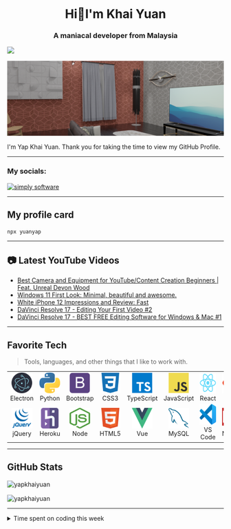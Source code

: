 <h1 align="center">Hi👋I'm Khai Yuan</h1>
<h3 align="center">A maniacal developer from Malaysia</h3>



![](https://visitor-badge.glitch.me/badge?page_id=yuanyap.yuanyap)

![Banner](banner.png)

<div size='20px'>I'm Yap Khai Yuan. Thank you for taking the time to view my GitHub Profile. 
</div>

***
<h3 align="left">My socials:</h3>
<p align="left">
 
 
<a href="https://www.youtube.com/c/simply software" target="blank"><img align="center" src="https://raw.githubusercontent.com/rahuldkjain/github-profile-readme-generator/master/src/images/icons/Social/youtube.svg" alt="simply software" height="30" width="40" /></a>
</p>

***  


## My profile card

```sh
npx yuanyap
```
***

## 📷 Latest YouTube Videos
<!-- YOUTUBE:START -->
- [Best Camera and Equipment for YouTube/Content Creation Beginners | Feat. Unreal Devon Wood](https://www.youtube.com/watch?v=h4kXbEsj5o8)
- [Windows 11 First Look: Minimal, beautiful and awesome.](https://www.youtube.com/watch?v=VHzDgxr8N8I)
- [White iPhone 12 Impressions and Review: Fast](https://www.youtube.com/watch?v=NqdV04HG3xQ)
- [DaVinci Resolve 17 - Editing Your First Video #2](https://www.youtube.com/watch?v=_EUVaj44-t0)
- [DaVinci Resolve 17 - BEST FREE Editing Software for Windows & Mac #1](https://www.youtube.com/watch?v=aZYmYq7Po1U)
<!-- YOUTUBE:END -->

***
<h2 align="left" id="yapkhaiyuan">Favorite Tech</h2>

> Tools, languages, and other things that I like to work with.

<table>
  <tr>
    <td align="center" width="96">
      <a href="#yapkhaichuen">
        <img src="./img/Electron_Software_Framework_Logo.svg" width="48" height="48" alt="Electron" />
      </a>
      <br>Electron
    </td>
    <td align="center" width="96">
      <a href="#yapkhaichuen">
        <img src="./img/Python-logo-notext.svg" width="48" height="48" alt="Python" />
      </a>
      <br>Python
    </td>
    <td align="center" width="96">
      <a href="#yapkhaichuen">
        <img src="./img/bootstrap-plain.svg" width="48" height="48" alt="Bootstrap" />
      </a>
      <br>Bootstrap
    </td>
    <td align="center" width="96">
      <a href="#yapkhaichuen">
        <img src="./img/Devicon-css3-plain.svg" width="48" height="48" alt="CSS3" />
      </a>
      <br>CSS3
    </td>
    <td align="center" width="96">
      <a href="#yapkhaichuen">
        <img src="./img/typescript-original.svg" width="48" height="48" alt="TypeScript" />
      </a>
      <br>TypeScript
    </td>
    <td align="center" width="96">
      <a href="#yapkhaichuen">
        <img src="./img/javascript-original.svg" width="48" height="48" alt="JavaScript" />
      </a>
      <br>JavaScript
    </td>
    <td align="center" width="96">
      <a href="#yapkhaichuen" >
        <img src="./img/react-original.svg" width="48" height="48" alt="React" />
      </a>
      <br>React
    </td>
    <td align="center" width="96">
      <a href="#yapkhaichuen">
        <img src="./img/Git_icon.svg" width="48" height="48" alt="Git" />
      </a>
      <br>Git
    </td>
    <td align="center" width="96">
      <a href="#yapkhaichuen">
        <img src="./img/sass-1.svg" width="48" height="48" alt="Sass" />
      </a>
      <br>Sass
    </td>
  </tr>
  <tr>
    <td align="center" width="96"> 
      <a href="#yapkhaichuen" >
        <img src="./img/jquery_plain_wordmark_logo_icon_146445.svg" width="48" height="48" alt="jQuery" />
      </a>
      <br>jQuery
    </td>
    <td align="center" width="96">
      <a href="#yapkhaichuen" >
        <img src="./img/heroku.svg" width="48" height="48" alt="Heroku" />
      </a>
      <br>Heroku
    </td>
    <td align="center"  width="96">
      <a href="#yapkhaichuen">
        <img src="./img/nodejs-seeklogo.com.svg" width="48" height="48" alt="Node" />
      </a>
      <br>Node
    </td>
    <td align="center"  width="96">
      <a href="#yapkhaichuen">
        <img src="./img/HTML5_Badge.svg" width="48" height="48" alt="HTML5" />
      </a>
      <br>HTML5
    </td>
    <td align="center" width="96">
      <a href="#yapkhaichuen">
        <img src="./img/Vue.js_Logo_2.svg" width="48" height="48" alt="Vue" />
      </a>
      <br>Vue
    </td>
    <td align="center"  width="96">
      <a href="#yapkhaichuen">
        <img src="./img/mysql-original.svg" width="48" height="48" alt="MySQL" />
      </a>
      <br>MySQL
    </td>
    <td align="center" width="96">
      <a href="#yapkhaichuen" >
        <img src="./img/Visual_Studio_Code_1.35_icon.svg" width="48" height="48" alt="Visual Studio Code" />
      </a>
      <br>VS Code
    </td>
    <td align="center" width="96">
      <a href="#yapkhaichuen" >
        <img src="./img/Npm-logo.svg" width="48" height="48" alt="NPM" />
      </a>
      <br>NPM
    </td>
    <td align="center" width="96">
      <a href="#yapkhaichuen" >
        <img src="./img/Windows_Terminal_logo (1).svg" width="48" height="48" alt="Terminal" />
      </a>
      <br>Terminal
    </td>
  </tr>
</table>


***


## GitHub Stats


<p><img align="center" src="https://github-readme-stats.vercel.app/api/top-langs?username=YuanYap&show_icons=true&locale=en&layout=compact" alt="yapkhaiyuan" /></p>

<p><img align="center" src="https://github-readme-stats.vercel.app/api?username=YuanYap&show_icons=true&locale=en&count_private=true" alt="yapkhaiyuan" /></p>

***





<details>
     <br/>
<summary>Time spent on coding this week</summary>
     



<!--START_SECTION:waka-->
```text
JavaScript   1 hr 21 mins    ██████████████▒░░░░░░░░░░   56.70 % 
Markdown     21 mins         ███▓░░░░░░░░░░░░░░░░░░░░░   14.76 % 
HTML         15 mins         ██▓░░░░░░░░░░░░░░░░░░░░░░   10.69 % 
JSON         13 mins         ██▒░░░░░░░░░░░░░░░░░░░░░░   09.52 % 
Python       5 mins          █░░░░░░░░░░░░░░░░░░░░░░░░   03.90 % 
```
<!--END_SECTION:waka-->


 <br/>

</details>


